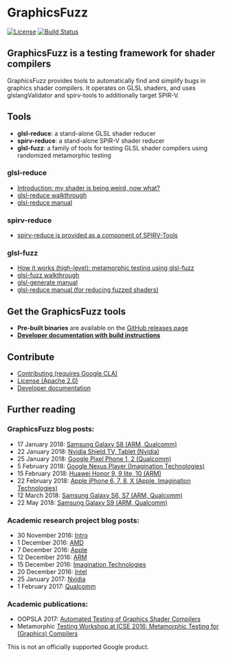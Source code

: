 # GraphicsFuzz

[![License](https://img.shields.io/badge/License-Apache%202.0-blue.svg)](https://opensource.org/licenses/Apache-2.0)
[![Build Status](https://travis-ci.org/google/graphicsfuzz.svg?branch=master)](https://travis-ci.org/google/graphicsfuzz)

## GraphicsFuzz is a testing framework for shader compilers

GraphicsFuzz provides tools to automatically find and simplify bugs in graphics
shader compilers. It operates on GLSL shaders, and uses
glslangValidator and spirv-tools to additionally target SPIR-V.

## Tools

* **glsl-reduce**: a stand-alone GLSL shader reducer
* **spirv-reduce**: a stand-alone SPIR-V shader reducer
* **glsl-fuzz**: a family of tools for testing GLSL shader compilers using randomized metamorphic testing

### glsl-reduce

* [Introduction: my shader is being weird, now what?](docs/glsl-reduce-intro.md)
* [glsl-reduce walkthrough](docs/glsl-reduce-walkthrough.md)
* [glsl-reduce manual](docs/glsl-reduce.md)

### spirv-reduce

* [spirv-reduce is provided as a component of SPIRV-Tools](https://github.com/KhronosGroup/SPIRV-Tools)

### glsl-fuzz

* [How it works (high-level): metamorphic testing using glsl-fuzz](docs/glsl-fuzz-intro.md)
* [glsl-fuzz walkthrough](docs/glsl-fuzz-walkthrough.md)
* [glsl-generate manual](docs/glsl-fuzz-generate.md)
* [glsl-reduce manual (for reducing fuzzed shaders)](docs/glsl-fuzz-reduce.md)

## Get the GraphicsFuzz tools


* **Pre-built binaries** are available on the [GitHub releases page](docs/glsl-fuzz-releases.md)
* [**Developer documentation with build instructions**](docs/glsl-fuzz-develop.md)


## Contribute

* [Contributing (requires Google CLA)](CONTRIBUTING.md)
* [License (Apache 2.0)](LICENSE)
* [Developer documentation](docs/glsl-fuzz-develop.md)

## Further reading

### GraphicsFuzz blog posts:

* 17 January 2018: [Samsung Galaxy S8 (ARM, Qualcomm)](https://medium.com/@afd_icl/a-tale-of-two-samsungs-arm-vs-qualcomm-in-android-graphics-c1c6f1eef828)
* 22 January 2018: [Nvidia Shield TV, Tablet (Nvidia)](https://medium.com/@afd_icl/nvidia-shield-reliable-graphics-2aa79e04e150)
* 25 January 2018: [Google Pixel Phone 1, 2 (Qualcomm)](https://medium.com/@afd_icl/arm-gpus-in-huawei-phones-cb81280fbbab)
* 5 February 2018: [Google Nexus Player (Imagination Technologies)](https://medium.com/@afd_icl/arm-gpus-in-huawei-phones-cb81280fbbab)
* 15 February 2018: [Huawei Honor 9, 9 lite, 10 (ARM)](https://medium.com/@afd_icl/arm-gpus-in-huawei-phones-cb81280fbbab)
* 22 February 2018: [Apple iPhone 6, 7, 8, X (Apple, Imagination Technologies)](https://medium.com/@afd_icl/an-apple-sandwich-449931ab4509)
* 12 March 2018: [Samsung Galaxy S6, S7 (ARM, Qualcomm)](https://medium.com/@afd_icl/not-all-galaxies-are-made-equal-9812d6dcc0bb)
* 22 May 2018: [Samsung Galaxy S9 (ARM, Qualcomm)](https://medium.com/@afd_icl/samsung-s9s-head-to-head-arm-vs-qualcomm-decf438eb255)

### Academic research project blog posts:

* 30 November 2016: [Intro](https://medium.com/@afd_icl/crashes-hangs-and-crazy-images-by-adding-zero-689d15ce922b)
* 1 December 2016: [AMD](https://medium.com/@afd_icl/first-stop-amd-bluescreen-via-webgl-and-more-ba3eaf76c5fb)
* 7 December 2016: [Apple](https://medium.com/@afd_icl/how-to-render-garbage-on-your-iphone-213fb577d67c)
* 12 December 2016: [ARM](https://medium.com/@afd_icl/bugs-can-be-beautiful-65b93c5c58f9)
* 15 December 2016: [Imagination Technologies](https://medium.com/@afd_icl/gpu-folks-we-need-to-talk-about-control-flow-c20fd225197e)
* 20 December 2016: [Intel](https://medium.com/@afd_icl/intel-locking-up-safari-bluescreening-windows-135c1dc29495)
* 25 January 2017: [Nvidia](https://medium.com/@afd_icl/nvidia-system-freeze-via-webgl-61a78cea1116)
* 1 February 2017: [Qualcomm](https://medium.com/@afd_icl/hey-a-web-page-just-restarted-my-phone-c06d3db76542)

### Academic publications:

* OOPSLA 2017: [Automated Testing of Graphics Shader Compilers](http://multicore.doc.ic.ac.uk/publications/oopsla-17.html)
* Metamorphic [Testing Workshop at ICSE 2016: Metamorphic Testing for (Graphics) Compilers](http://multicore.doc.ic.ac.uk/publications/met-16.html)

This is not an officially supported Google product.
